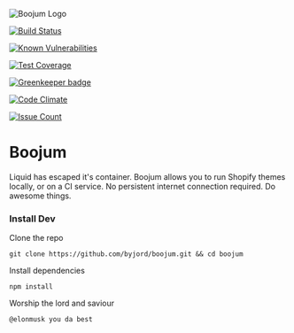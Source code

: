 ![Boojum Logo](http://i.imgur.com/ASdSuyl.png "Boojum Header")

[![Build Status](https://travis-ci.org/byjord/boojum.svg?branch=master)](https://travis-ci.org/byjord/boojum)

[![Known Vulnerabilities](https://snyk.io/test/github/byjord/boojum/badge.svg)](https://snyk.io/test/github/byjord/boojum)

[![Test Coverage](https://codeclimate.com/github/byjord/boojum/badges/coverage.svg)](https://codeclimate.com/github/byjord/boojum/coverage)

[![Greenkeeper badge](https://badges.greenkeeper.io/byjord/boojum.svg)](https://greenkeeper.io/)

[![Code Climate](https://codeclimate.com/github/byjord/boojum/badges/gpa.svg)](https://codeclimate.com/github/byjord/boojum)

[![Issue Count](https://codeclimate.com/github/byjord/boojum/badges/issue_count.svg)](https://codeclimate.com/github/byjord/boojum)

# Boojum

Liquid has escaped it's container. Boojum allows you to run Shopify themes locally, or on a CI service. No persistent internet connection required. Do awesome things.

### Install Dev

Clone the repo
```terminal
git clone https://github.com/byjord/boojum.git && cd boojum
```

Install dependencies
```terminal
npm install
```

Worship the lord and saviour
```terminal
@elonmusk you da best
```
